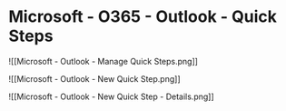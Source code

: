 # Microsoft - O365 - Outlook - Quick Steps

![[Microsoft - Outlook - Manage Quick Steps.png]]

![[Microsoft - Outlook - New Quick Step.png]]

![[Microsoft - Outlook - New Quick Step - Details.png]]